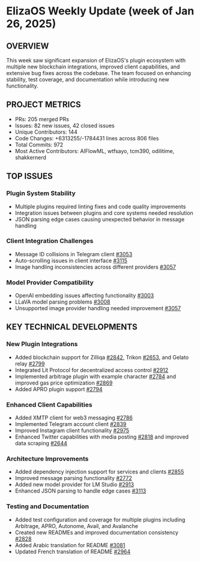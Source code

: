 # ElizaOS Weekly Update (week of Jan 26, 2025)

## OVERVIEW
This week saw significant expansion of ElizaOS's plugin ecosystem with multiple new blockchain integrations, improved client capabilities, and extensive bug fixes across the codebase. The team focused on enhancing stability, test coverage, and documentation while introducing new functionality.

## PROJECT METRICS
- PRs: 205 merged PRs
- Issues: 82 new issues, 42 closed issues
- Unique Contributors: 144
- Code Changes: +6313255/-1784431 lines across 806 files
- Total Commits: 972
- Most Active Contributors: AIFlowML, wtfsayo, tcm390, odilitime, shakkernerd

## TOP ISSUES

### Plugin System Stability
- Multiple plugins required linting fixes and code quality improvements
- Integration issues between plugins and core systems needed resolution
- JSON parsing edge cases causing unexpected behavior in message handling

### Client Integration Challenges
- Message ID collisions in Telegram client [#3053](https://github.com/elizaos/eliza/pull/3053)
- Auto-scrolling issues in client interface [#3115](https://github.com/elizaos/eliza/pull/3115)
- Image handling inconsistencies across different providers [#3057](https://github.com/elizaos/eliza/pull/3057)

### Model Provider Compatibility
- OpenAI embedding issues affecting functionality [#3003](https://github.com/elizaos/eliza/pull/3003)
- LLaVA model parsing problems [#3008](https://github.com/elizaos/eliza/pull/3008)
- Unsupported image provider handling needed improvement [#3057](https://github.com/elizaos/eliza/pull/3057)

## KEY TECHNICAL DEVELOPMENTS

### New Plugin Integrations
- Added blockchain support for Zilliqa [#2842](https://github.com/elizaos/eliza/pull/2842), Trikon [#2653](https://github.com/elizaos/eliza/pull/2653), and Gelato relay [#2799](https://github.com/elizaos/eliza/pull/2799)
- Integrated Lit Protocol for decentralized access control [#2912](https://github.com/elizaos/eliza/pull/2912)
- Implemented arbitrage plugin with example character [#2784](https://github.com/elizaos/eliza/pull/2784) and improved gas price optimization [#2869](https://github.com/elizaos/eliza/pull/2869)
- Added APRO plugin support [#2794](https://github.com/elizaos/eliza/pull/2794)

### Enhanced Client Capabilities
- Added XMTP client for web3 messaging [#2786](https://github.com/elizaos/eliza/pull/2786)
- Implemented Telegram account client [#2839](https://github.com/elizaos/eliza/pull/2839)
- Improved Instagram client functionality [#2975](https://github.com/elizaos/eliza/pull/2975)
- Enhanced Twitter capabilities with media posting [#2818](https://github.com/elizaos/eliza/pull/2818) and improved data scraping [#2644](https://github.com/elizaos/eliza/pull/2644)

### Architecture Improvements
- Added dependency injection support for services and clients [#2855](https://github.com/elizaos/eliza/pull/2855)
- Improved message parsing functionality [#2772](https://github.com/elizaos/eliza/pull/2772)
- Added new model provider for LM Studio [#2913](https://github.com/elizaos/eliza/pull/2913)
- Enhanced JSON parsing to handle edge cases [#3113](https://github.com/elizaos/eliza/pull/3113)

### Testing and Documentation
- Added test configuration and coverage for multiple plugins including Arbitrage, APRO, Autonome, Avail, and Avalanche
- Created new READMEs and improved documentation consistency [#2828](https://github.com/elizaos/eliza/pull/2828)
- Added Arabic translation for README [#3081](https://github.com/elizaos/eliza/pull/3081)
- Updated French translation of README [#2964](https://github.com/elizaos/eliza/pull/2964)